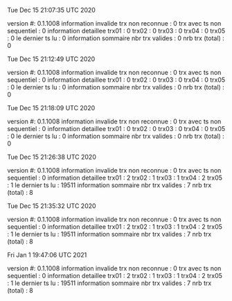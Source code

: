 Tue Dec 15 21:07:35 UTC 2020


version #: 0.1.1008
information invalide
  trx non reconnue : 0
  trx avec ts non sequentiel : 0
information detaillee
  trx01 : 0
  trx02 : 0
  trx03 : 0
  trx04 : 0
  trx05 : 0
  le dernier ts lu : 0
information sommaire
  nbr trx valides : 0
  nrb trx (total) : 0



Tue Dec 15 21:12:49 UTC 2020


version #: 0.1.1008
information invalide
  trx non reconnue : 0
  trx avec ts non sequentiel : 0
information detaillee
  trx01 : 0
  trx02 : 0
  trx03 : 0
  trx04 : 0
  trx05 : 0
  le dernier ts lu : 0
information sommaire
  nbr trx valides : 0
  nrb trx (total) : 0



Tue Dec 15 21:18:09 UTC 2020


version #: 0.1.1008
information invalide
  trx non reconnue : 0
  trx avec ts non sequentiel : 0
information detaillee
  trx01 : 0
  trx02 : 0
  trx03 : 0
  trx04 : 0
  trx05 : 0
  le dernier ts lu : 0
information sommaire
  nbr trx valides : 0
  nrb trx (total) : 0



Tue Dec 15 21:26:38 UTC 2020


version #: 0.1.1008
information invalide
  trx non reconnue : 0
  trx avec ts non sequentiel : 0
information detaillee
  trx01 : 2
  trx02 : 1
  trx03 : 1
  trx04 : 2
  trx05 : 1
  le dernier ts lu : 19511
information sommaire
  nbr trx valides : 7
  nrb trx (total) : 8



Tue Dec 15 21:35:32 UTC 2020


version #: 0.1.1008
information invalide
  trx non reconnue : 0
  trx avec ts non sequentiel : 0
information detaillee
  trx01 : 2
  trx02 : 1
  trx03 : 1
  trx04 : 2
  trx05 : 1
  le dernier ts lu : 19511
information sommaire
  nbr trx valides : 7
  nrb trx (total) : 8



Fri Jan  1 19:47:06 UTC 2021


version #: 0.1.1008
information invalide
  trx non reconnue : 0
  trx avec ts non sequentiel : 0
information detaillee
  trx01 : 2
  trx02 : 1
  trx03 : 1
  trx04 : 2
  trx05 : 1
  le dernier ts lu : 19511
information sommaire
  nbr trx valides : 7
  nrb trx (total) : 8



